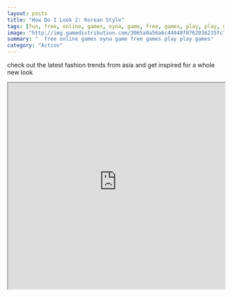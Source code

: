 ```yaml
---
layout: posts
title: "How Do I Look 2: Korean Style"
tags: [fun, free, online, games, oyna, game, free, games, play, play, games]
image: "http://img.gamedistribution.com/3065a0a56a6c44948f8762036235fc76.jpg"
summary: "  free online games oyna game free games play play games"
category: "Action"
---
```


check out the latest fashion trends from asia and get inspired for a whole new look

<iframe width="100%" height="480px;" src="http://flash.gamedistribution.com?game=3065a0a56a6c44948f8762036235fc76"></iframe>